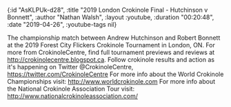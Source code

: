 {:id "AsKLPUk-d28",
 :title "2019 London Crokinole Final - Hutchinson v Bonnett",
 :author "Nathan Walsh",
 :layout :youtube,
 :duration "00:20:48",
 :date "2019-04-26",
 :youtube-tags nil}


The championship match between Andrew Hutchinson and Robert Bonnett at the 2019 Forest City Flickers Crokinole Tournament in London, ON. For more from CrokinoleCentre, find full tournament previews and reviews at http://crokinolecentre.blogspot.ca. Follow crokinole results and action as it's happening on Twitter @CrokinoleCentre, https://twitter.com/CrokinoleCentre For more info about the World Crokinole Championships visit: http://www.worldcrokinole.com For more info about the National Crokinole Association Tour visit: http://www.nationalcrokinoleassociation.com/
